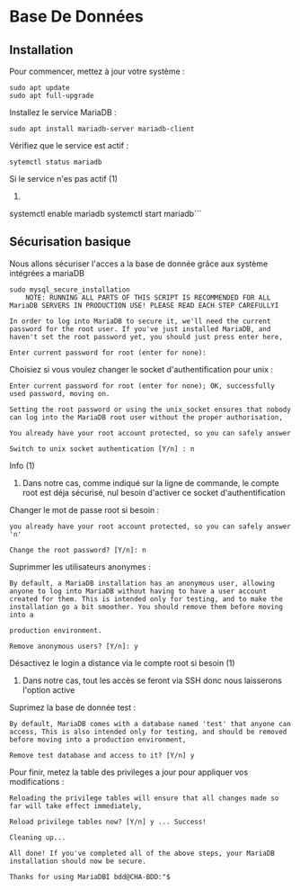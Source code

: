 # Base De Données

## Installation

Pour commencer, mettez à jour votre système :
```
sudo apt update
sudo apt full-upgrade
```
Installez le service MariaDB :
```
sudo apt install mariadb-server mariadb-client 
```
Vérifiez que le service est actif : 
```
sytemctl status mariadb
```
<div class="annotate" markdown>

Si le service n'es pas actif (1)

</div>

1. ```
systemctl enable mariadb 
systemctl start mariadb```

## Sécurisation basique

Nous allons sécuriser l'acces a la base de donnée grâce aux système intégrées a mariaDB
```
sudo mysql_secure_installation 
    NOTE: RUNNING ALL PARTS OF THIS SCRIPT IS RECOMMENDED FOR ALL MariaDB SERVERS IN PRODUCTION USE! PLEASE READ EACH STEP CAREFULLYI
 
In order to log into MariaDB to secure it, we'll need the current password for the root user. If you've just installed MariaDB, and haven't set the root password yet, you should just press enter here,
 
Enter current password for root (enter for none):
```
Choisiez si vous voulez changer le socket d'authentification pour unix :
```
Enter current password for root (enter for none); OK, successfully used password, moving on.
 
Setting the root password or using the unix_socket ensures that nobody can log into the MariaDB root user without the proper authorisation,
 
You already have your root account protected, so you can safely answer
 
Switch to unix socket authentication [Y/n] : n
```
<div class="annotate" markdown>

Info (1)

</div>

1. Dans notre cas, comme indiqué sur la ligne de commande, le compte root est déja sécurisé, nul besoin d'activer ce socket d'authentification

Changer le mot de passe root si besoin : 
```
you already have your root account protected, so you can safely answer 'n'
 
Change the root password? [Y/n]: n
```

Suprimmer les utilisateurs anonymes : 

```
By default, a MariaDB installation has an anonymous user, allowing anyone to log into MariaDB without having to have a user account created for them. This is intended only for testing, and to make the installation go a bit smoother. You should remove them before moving into a
 
production environment.
 
Remove anonymous users? [Y/n]: y
```

<div class="annotate" markdown>

Désactivez le login a distance via le compte root si besoin (1)

</div>

1. Dans notre cas, tout les accès se feront via SSH donc nous laisserons l'option active

Suprimez la base de donnée test : 

```
By default, MariaDB comes with a database named 'test' that anyone can access, This is also intended only for testing, and should be removed before moving into a production environment,
 
Remove test database and access to it? [Y/n] y
```
 
Pour finir, metez la table des privileges a jour pour appliquer vos modifications : 
```
Reloading the privilege tables will ensure that all changes made so far will take effect immediately,
 
Reload privilege tables now? [Y/n] y ... Success!
 
Cleaning up...
 
All done! If you've completed all of the above steps, your MariaDB installation should now be secure.
 
Thanks for using MariaDBI bdd@CHA-BDD:"$
```
